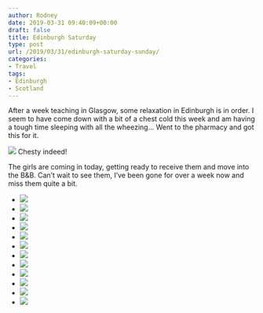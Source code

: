 ```yaml
---
author: Rodney
date: 2019-03-31 09:40:09+00:00
draft: false
title: Edinburgh Saturday
type: post
url: /2019/03/31/edinburgh-saturday-sunday/
categories:
- Travel
tags:
- Edinburgh
- Scotland
---
```

After a week teaching in Glasgow, some relaxation in Edinburgh is in order.  I seem to have come down with a bit of a chest cold this week and am having a tough time sleeping with all the wheezing...  Went to the pharmacy and got this for it. 

![](/img/2019/03/8DEC42FF-0B99-4280-B6A1-20842DDEA76C-768x1024.jpeg)
Chesty indeed!

The girls are coming in today, getting ready to receive them and move into the B&B.  Can’t wait to see them, I’ve been gone for over a week now and miss them quite a bit.

  * ![](/img/2019/03/C0FAB77F-F3B1-4E51-A699-641920AF35EB-768x1024.jpeg)
  * ![](/img/2019/03/4EDB30D2-2355-4F73-AF96-171E2D2D334B-1024x768.jpeg)
  * ![](/img/2019/03/C340AE6E-9DFA-4CC8-A436-2AE0A700A965-768x1024.jpeg)
  * ![](/img/2019/03/053297B3-5160-40E9-BA04-FD2F1EB1F388-1024x768.jpeg)
  * ![](/img/2019/03/27D9CC3D-5613-4940-B364-DDEBEA340B2F-768x1024.jpeg)
  * ![](/img/2019/03/D0B936A6-8A63-4A50-B256-2DEBD8D21532-768x1024.jpeg)
  * ![](/img/2019/03/BAC92768-6EF6-4ECC-91D8-DFDB7288B7B7-768x1024.jpeg)
  * ![](/img/2019/03/B137F850-D9DA-43F5-B8AB-818EB8A053E8-768x1024.jpeg)
  * ![](/img/2019/03/FB10D407-CCD6-4941-84E6-4B602AB0CEB4-1024x768.jpeg)
  * ![](/img/2019/03/4C9C08AA-8ABA-4AF9-9F33-BFF7C117E3C9-1024x768.jpeg)
  * ![](/img/2019/03/52625266-B2C7-4031-B102-F41EC61A675C-768x1024.jpeg)
  * ![](/img/2019/03/F9A065BE-7448-4519-BBE7-29A3E50239FD-768x1024.jpeg)
